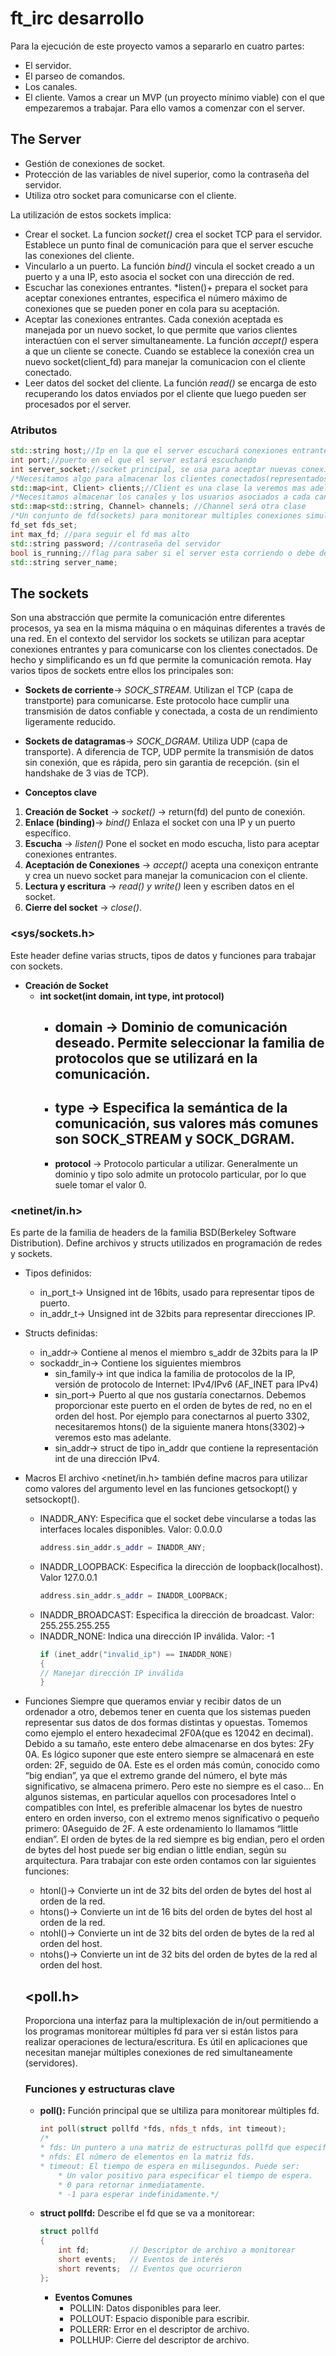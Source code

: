 # ft_irc desarrollo

Para la ejecución de este proyecto vamos a separarlo en cuatro partes:
* El servidor.
* El parseo de comandos.
* Los canales.
* El cliente.
Vamos a crear un MVP (un proyecto mínimo viable) con el que empezaremos a trabajar. Para ello vamos a comenzar con el server.

## The Server

* Gestión de conexiones de socket.
* Protección de las variables de nivel superior, como la contraseña del servidor. 
* Utiliza otro socket para comunicarse con el cliente.

La utilización de estos sockets implica:
* Crear el socket. La funcion *socket()* crea el socket TCP para el servidor. Establece un punto final de comunicación para que el server escuche las conexiones del cliente.
* Vincularlo a un puerto. La función *bind()* vincula el socket creado a un puerto y a una IP, esto asocia el socket con una dirección de red.
* Escuchar las conexiones entrantes. *listen()+ prepara el socket para aceptar conexiones entrantes, especifica el número máximo de conexiones que se pueden poner en cola para su aceptación.
* Aceptar las conexiones entrantes. Cada conexión aceptada es manejada por un nuevo socket, lo que permite que varios clientes interactúen con el server simultaneamente. La función *accept()* espera a que un cliente se conecte. Cuando se establece la conexión crea un nuevo socket(client_fd) para manejar la comunicacion con el cliente conectado.
* Leer datos del socket del cliente. La función *read()*  se encarga de esto recuperando los datos enviados por el cliente que luego pueden ser procesados por el server.

### Atributos

```cpp
std::string host;//Ip en la que el server escuchará conexiones entrantes.
int port;//puerto en el que el server estará escuchando
int server_socket;//socket principal, se usa para aceptar nuevas conexiones
/*Necesitamos algo para almacenar los clientes conectados(representados por su socket o ID), podria ser un mapa, un vector u otros. El mapa tiene un std::string y un int clave asociado. Podria servir bastante bien.*/
std::map<int, Client> clients;//Client es una clase la veremos mas adelante
/*Necesitamos almacenar los canales y los usuarios asociados a cada canal, de primeras probare con un std::map también*/
std::map<std::string, Channel> channels; //Channel será otra clase
/*Un conjunto de fd(sockets) para monitorear multiples conexiones simultáneas usando select(), poll() o epoll()*/
fd_set fds_set;
int max_fd; //para seguir el fd mas alto
std::string password; //contraseña del servidor
bool is_running;//flag para saber si el server esta corriendo o debe detenerse.
std::string server_name;
```

## The sockets

Son una abstracción que permite la comunicación entre diferentes procesos, ya sea en la misma máquina o en máquinas diferentes a través de una red. En el contexto del servidor los sockets se utilizan para aceptar conexiones entrantes y para comunicarse con los clientes conectados. De hecho y simplificando es un fd que permite la comunicación remota.
Hay varios tipos de sockets entre ellos los principales son:
* **Sockets de corriente**-> *SOCK_STREAM*. Utilizan el TCP (capa de transtporte) para comunicarse. Este protocolo hace cumplir una transmisión de datos confiable y conectada, a costa de un rendimiento ligeramente reducido.
* **Sockets de datagramas**-> *SOCK_DGRAM*. Utiliza UDP (capa de transporte). A diferencia de TCP, UDP permite la transmisión de datos sin conexión, que es rápida, pero sin garantia de recepción. (sin el handshake de 3 vias de TCP).

* **Conceptos clave**

1. **Creación de Socket** -> *socket()* -> return(fd) del punto de conexión.
2. **Enlace (binding)**-> *bind()* Enlaza el socket con una IP y un puerto específico.
3. **Escucha** -> *listen()* Pone el socket en modo escucha, listo para aceptar conexiones entrantes.
4. **Aceptación de Conexiones** -> *accept()* acepta una conexiçon entrante y crea un nuevo socket para manejar la comunicacion con el cliente.
5. **Lectura y escritura** -> *read() y write()* leen y escriben datos en el socket.
6. **Cierre del socket** -> *close()*.

### <sys/sockets.h>

Este header define varias structs, tipos de datos y funciones para trabajar con sockets.
* **Creación de Socket**
    * **int socket(int domain, int type, int protocol)**
        + **domain** -> Dominio de comunicación deseado. Permite seleccionar la familia de protocolos que se utilizará en la comunicación.
            - 
        + **type** -> Especifica la semántica de la comunicación, sus valores más comunes son SOCK_STREAM y SOCK_DGRAM.
            - 
        + **protocol** -> Protocolo particular a utilizar. Generalmente un dominio y tipo solo admite un protocolo particular, por lo que suele tomar el valor 0.

### <netinet/in.h>

Es parte de la familia de headers de la familia BSD(Berkeley Software Distribution). Define archivos y structs utilizados en programación de redes y sockets.
* Tipos definidos:
    + in_port_t-> Unsigned int de 16bits, usado para representar tipos de puerto.
    + in_addr_t-> Unsigned int de 32bits para representar direcciones IP.

* Structs definidas:
    + in_addr-> Contiene al menos el miembro s_addr de 32bits para la IP
    + sockaddr_in-> Contiene los siguientes miembros
        - sin_family-> int que indica la familia de protocolos de la IP, versión de protocolo de Internet: IPv4/IPv6 (AF_INET para IPv4)
        - sin_port-> Puerto al que nos gustaría conectarnos. Debemos proporcionar este puerto en el orden de bytes de red, no en el orden del host. Por ejemplo para conectarnos al puerto 3302, necesitaremos htons() de la siguiente manera htons(3302)-> veremos esto mas adelante.
        - sin_addr-> struct de tipo in_addr que contiene la representación int de una dirección IPv4.
* Macros
    El archivo <netinet/in.h> también define macros para utilizar como valores del argumento level en las funciones getsockopt() y setsockopt().

    + INADDR_ANY: Especifica que el socket debe vincularse a todas las interfaces locales disponibles. Valor: 0.0.0.0
        ```cpp
        address.sin_addr.s_addr = INADDR_ANY;
        ```
    + INADDR_LOOPBACK: Especifica la dirección de loopback(localhost). Valor 127.0.0.1
        ```cpp
        address.sin_addr.s_addr = INADDR_LOOPBACK;
        ```
    + INADDR_BROADCAST: Especifica la dirección de broadcast. Valor: 255.255.255.255
    + INADDR_NONE: Indica una dirección IP inválida. Valor: -1
        ```cpp
        if (inet_addr("invalid_ip") == INADDR_NONE) 
        {
        // Manejar dirección IP inválida
        }
        ```
    
* Funciones
    Siempre que queramos enviar y recibir datos de un ordenador a otro, debemos tener en cuenta que los sistemas pueden representar sus datos de dos formas distintas y opuestas. Tomemos como ejemplo el entero hexadecimal 2F0A(que es 12042 en decimal). Debido a su tamaño, este entero debe almacenarse en dos bytes: 2Fy 0A.
    Es lógico suponer que este entero siempre se almacenará en este orden: 2F, seguido de 0A. Este es el orden más común, conocido como “big endian”, ya que el extremo grande del número, el byte más significativo, se almacena primero. Pero este no siempre es el caso…
    En algunos sistemas, en particular aquellos con procesadores Intel o compatibles con Intel, es preferible almacenar los bytes de nuestro entero en orden inverso, con el extremo menos significativo o pequeño primero: 0Aseguido de 2F. A este ordenamiento lo llamamos “little endian”.
    El orden de bytes de la red siempre es big endian, pero el orden de bytes del host puede ser big endian o little endian, según su arquitectura.
    Para trabajar con este orden contamos con lar siguientes funciones:
    + htonl()-> Convierte un int de 32 bits del orden de bytes del host al orden de la red.
    + htons()-> Convierte un int de 16 bits del orden de bytes del host al orden de la red.
    + ntohl()-> Convierte un int de 32 bits del orden de bytes de la red al orden del host.
    + ntohs()-> Convierte un int de 32 bits del orden de bytes de la red al orden del host.

	## **<poll.h>**

	Proporciona una interfaz para la multiplexación de in/out permitiendo a los programas monitorear múltiples fd para ver si están listos para realizar operaciones de lectura/escritura. Es útil en aplicaciones que necesitan manejar múltiples conexiones de red simultaneamente (servidores).

	### **Funciones y estructuras clave**
	* **poll():** Función principal que se ultiliza para monitorear múltiples fd.
		```cpp
		int poll(struct pollfd *fds, nfds_t nfds, int timeout);
		/* 
		* fds: Un puntero a una matriz de estructuras pollfd que especifican los descriptores de archivos a monitorear y los eventos de interés.
		* nfds: El número de elementos en la matriz fds.
		* timeout: El tiempo de espera en milisegundos. Puede ser:
			* Un valor positivo para especificar el tiempo de espera.
			* 0 para retornar inmediatamente.
			* -1 para esperar indefinidamente.*/
		```
	* **struct pollfd:** Describe el fd que se va a monitorear:
		```cpp
		struct pollfd
		{
    		int fd;         // Descriptor de archivo a monitorear
   			short events;   // Eventos de interés
    		short revents;  // Eventos que ocurrieron
		};
		```	
		+ **Eventos Comunes**
			- POLLIN: Datos disponibles para leer.
			- POLLOUT: Espacio disponible para escribir.
			- POLLERR: Error en el descriptor de archivo.
			- POLLHUP: Cierre del descriptor de archivo.